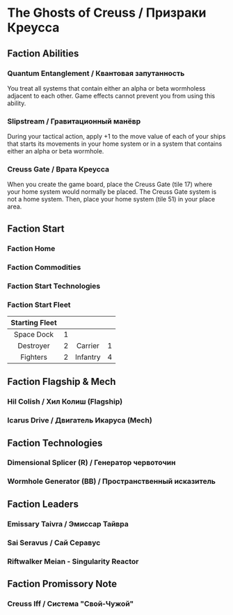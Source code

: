 # The Ghosts of Creuss / Призраки Креусса

## Faction Abilities
### Quantum Entanglement / Квантовая запутанность

You treat all systems that contain either an alpha or beta wormholess adjacent to each other. Game effects cannot prevent you from using this ability.

### Slipstream / Гравитационный манёвр

During your tactical action, apply +1 to the move value of each of your ships that starts its movements in your home system or in a system that contains either an alpha or beta wormhole.

### Creuss Gate / Врата Креусса

When you create the game board, place the Creuss Gate (tile 17) where your home system would normally be placed. The Creuss Gate system is not a home system. Then, place your home system (tile 51) in your place area.

## Faction Start
### Faction Home
### Faction Commodities
### Faction Start Technologies
### Faction Start Fleet

| Starting Fleet | | | |
|:---:|:---:|:---:|:---:|
| Space Dock | 1 |  |  |
| Destroyer | 2 | Carrier | 1 |
| Fighters | 2 | Infantry | 4 |

## Faction Flagship & Mech
### Hil Colish / Хил Колиш (Flagship)
### Icarus Drive / Двигатель Икаруса (Mech)

## Faction Technologies
### Dimensional Splicer (R) / Генератор червоточин
### Wormhole Generator (BB) / Пространственный исказитель

## Faction Leaders
### Emissary Taivra / Эмиссар Тайвра
### Sai Seravus / Сай Серавус
### Riftwalker Meian - Singularity Reactor

## Faction Promissory Note
### Creuss Iff / Система "Свой-Чужой"
